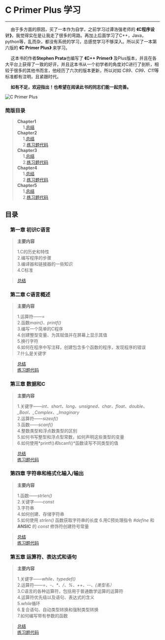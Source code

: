 # C Primer Plus 学习 
***


&emsp; 由于多方面的原因，买了一本作为自学，之前学习过谭浩强老师的 **《C程序设计》**，我觉得实在是让我走了很多的弯路。再加上后面学习了C++，Java，python等，乱而杂，都没有系统的学习，总感觉学习不够深入。所以买了一本第六版的 **《C Primer Plus》** 来学习。

&emsp; 这本书的作者**Stephen Prata**也编写了 **《C++ Primer》** 及Plus版本，并且在各大平台上获得了一致的好评，并且这本书从一个初学者的角度对C进行了剖析，相较于很多的其他书而言，他经历了六次的版本更新，所以对如 *C89、C99、C11*等标准都有注明，且紧跟时代。

&emsp; **如有不足，欢迎指出！也希望在阅读此书的同志们能一起完善。**  

![C Primer Plus](https://ss0.bdstatic.com/70cFvHSh_Q1YnxGkpoWK1HF6hhy/it/u=3984241556,4180478960&fm=26&gp=0.jpg)  

### 简版目录  
>  **Chapter1**  
&emsp; 1.[总结](/chapter1/sum1.md)  
   **Chapter2**  
&emsp; 1.[总结](/chapter2/sum2.md)  
&emsp; 2.[练习题代码](/chapter2)  
   **Chapter3**  
&emsp; 1.[总结](/chapter3/sum3.md)  
&emsp; 2.[练习题代码](/chapter3)  
   **Chapter4**  
&emsp; 1.[总结](/chapter4/sum4.md)  
&emsp; 2.[练习题代码](/chapter4)  
   **Chapter5**  
&emsp; 1.[总结](/chapter5/sum5.md)  
&emsp; 2.[练习题代码](/chapter5)  
## 目录

### &emsp;第一章 初识C语言
> **主要内容**  
> 
> 1.C的历史和特性  
> 2.编写程序的步骤  
> 3.编译器和链接器的一些知识  
> 4.C标准

> [总结](/chapter1/sum1.md)  

### &emsp;第二章 C语言概述
> **主要内容**  
> 
> 1.运算符——=  
> 2.函数*main()、printf()*    
> 3.编写一个简单的C程序  
> 4.创建整型变量、为其赋值并在屏幕上显示其值  
> 5.换行字符  
> 6.如何在程序中写注释，创建包含多个函数的程序，发现程序的错误  
> 7.什么是关键字

> [总结](/chapter2/sum2.md)   
> [练习题代码](/chapter2)

### &emsp;第三章 数据和C
> **主要内容**  
> 
> 1.关键字——*int、short、long、unsigned、char、float、double、\_Bool、\_Complex、\_Imaginary*  
> 2.运算符——*sizeof()*   
> 3.函数——*scanf()*  
> 4.整数类型和浮点数类型的区别  
> 5.如何书写整型和浮点型常数，如何声明这些类型的变量   
> 6.如何使用*printf()*和*scanf()*函数读写不同类型的值  


> [总结](/chapter3/sum3.md)   
> [练习题代码](/chapter3)

### &emsp;第四章 字符串和格式化输入/输出
> **主要内容**  
> 
> 1.函数——*strlen()*   
> 2.关键字——*const*    
> 3.字符串  
> 4.如何创建、存储字符串  
> 5.如何使用 *strlen()* 函数获取字符串的长度
> 6.用C预处理指令 *#define* 和 **ANSIC** 的 *const* 修饰符创建符号常量 

> [总结](/chapter4/sum4.md)   
> [练习题代码](/chapter4)

### &emsp;第五章 运算符、表达式和语句
> **主要内容**  
> 
> 1.关键字——*while、typedef()*   
> 2.运算符——*=、-、\*、/、%、++、--、(类型名）*    
> 3.C语言的各种运算符，包括用于普通数学运算的运算符  
> 4.运算符优先级以及语句、表达式的含义  
> 5.*while*循环  
> 6.复合语句、自动类型转换和强制类型转换  
> 7.如何编写带有参数的函数

> [总结](/chapter5/sum5.md)   
> [练习题代码](/chapter5)





